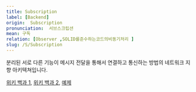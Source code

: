 ```yaml
---
title: Subscription
label: [Backend]
origin:  Subscription
pronunciation:  서브스크립션
mean: 구독
relation: [Observer ,SOLID를준수하는코드의비동기처리 ]
slug: /S/Subscription
---
```


<content>

<p>분리된 서로 다른 기능이 메시지 전달을 통해서 연결하고 통신하는 방법의 네트워크 지향 아키텍쳐입니다.</p>
<p><a href="https://ko.wikipedia.org/wiki/%EB%B0%9C%ED%96%89-%EA%B5%AC%EB%8F%85_%EB%AA%A8%EB%8D%B8">위키 백과 1</a>, 
<a href="https://en.wikipedia.org/wiki/Messaging_pattern">위키 백과 2</a>,
<a href="https://rinae.dev/posts/why-every-beginner-front-end-developer-should-know-publish-subscribe-pattern-kr">예제</a></p>

</content>
